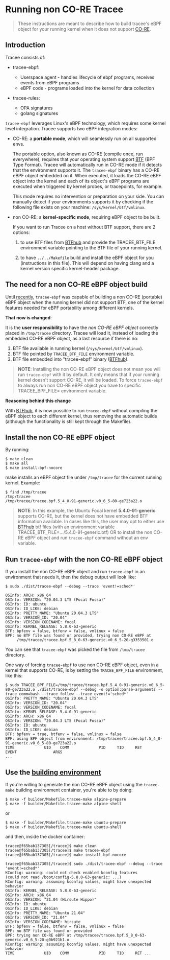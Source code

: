 # Running non CO-RE Tracee

> These instructions are meant to describe how to build tracee's eBPF object
> for your running kernel when it does not support
> [CO-RE](https://nakryiko.com/posts/bpf-portability-and-co-re/).

## Introduction

Tracee consists of:

- tracee-ebpf:
  - Userspace agent - handles lifecycle of ebpf programs, receives events from eBPF programs
  - eBPF code - programs loaded into the kernel for data collection

- tracee-rules:
  - OPA signatures
  - golang signatures

`tracee-ebpf` leverages Linux's eBPF technology, which requires some kernel
level integration. Tracee supports two eBPF integration modes:

* CO-RE: a **portable mode**, which will seamlessly run on all supported envs.

  The portable option, also known as CO-RE (compile once, run everywhere),
  requires that your operating system support [BTF](https://nakryiko.com/posts/btf-dedup/)
  (BPF Type Format). Tracee will automatically run in CO-RE mode if it detects
  that the environment supports it. The `tracee-ebpf` binary has a CO-RE eBPF
  object embedded on it. When executed, it loads the CO-RE eBPF object into the
  kernel and each of its object's eBPF programs are executed when triggered by
  kernel probes, or tracepoints, for example.

  This mode requires no intervention or preparation on your side.  You can
  manually detect if your environments supports it by checking if the following
  file exists on your machine: `/sys/kernel/btf/vmlinux`.

* non CO-RE: a **kernel-specific mode**, requiring eBPF object to be built.

  If you want to run Tracee on a host without BTF support, there are 2 options:

  1. to use BTF files from [BTFhub](https://github.com/aquasecurity/btfhub) and
     provide the TRACEE_BTF_FILE environment variable pointing to the BTF file
     of your running kernel.

  2. to have `../../Makefile` build and install the eBPF object for you
     (instructions in this file). This will depend on having clang and a kernel
     version specific kernel-header package.

## The need for a non CO-RE eBPF object build

Until [recently](https://github.com/aquasecurity/tracee/commit/20549fabefa37b70ca1b8bade8ae39ef0b934942),
`tracee-ebpf` was capable of building a non CO-RE (portable) eBPF object when
the running kernel did not support BTF, one of the kernel features needed for
eBPF portability among different kernels.

**That now is changed**:

It is the **user responsibility** to have the *non CO-RE eBPF object* correctly
placed in `/tmp/tracee` directory. Tracee will load it, instead of loading the
embedded CO-RE eBPF object, as a last resource if there is no:

1. BTF file available in running kernel (`/sys/kernel/btf/vmlinux`).
1. BTF file pointed by `TRACEE_BTF_FILE` environment variable.
1. BTF file embedded into "tracee-ebpf" binary ([BTFhub](https://github.com/aquasecurity/btfhub)).

> **NOTE**: Installing the non CO-RE eBPF object does not mean you will run
> `tracee-ebpf` with it by default. It only means that if your running kernel
> doesn't support CO-RE, it will be loaded. To force `tracee-ebpf` to always
> run non CO-RE eBPF object you have to specific TRACEE_BPF_FILE= environment
> variable.

**Reasoning behind this change**

With [BTFhub](https://github.com/aquasecurity/btfhub), it is now possible to
run `tracee-ebpf` without compiling the eBPF object to each different kernel,
thus removing the automatic builds (although the functionality is still kept
through the Makefile).

## Install the non CO-RE eBPF object

By running:

```
$ make clean
$ make all
$ make install-bpf-nocore
```

make installs an eBPF object file under `/tmp/tracee` for the current running
kernel. Example:

```
$ find /tmp/tracee
/tmp/tracee
/tmp/tracee/tracee.bpf.5_4_0-91-generic.v0_6_5-80-ge723a22.o
```

> **NOTE**: In this example, the Ubuntu Focal kernel **5.4.0-91-generic**
> supports CO-RE, but the kernel does not have embedded BTF information
> available. In cases like this, the user may opt to either use
> [BTFhub](https://github.com/aquasecurity/btfhub) btf files (with an
> environment variable TRACEE_BTF_FILE=.../5.4.0-91-generic.btf) OR to install
> the non CO-RE eBPF object and run `tracee-ebpf` command without an env
> variable.

## Run `tracee-ebpf` with the non CO-RE eBPF object

If you install the non CO-RE eBPF object and run `tracee-ebpf` in an
environment that needs it, then the debug output will look like:

```
$ sudo ./dist/tracee-ebpf --debug --trace 'event!=sched*'

OSInfo: ARCH: x86_64
OSInfo: VERSION: "20.04.3 LTS (Focal Fossa)"
OSInfo: ID: ubuntu
OSInfo: ID_LIKE: debian
OSInfo: PRETTY_NAME: "Ubuntu 20.04.3 LTS"
OSInfo: VERSION_ID: "20.04"
OSInfo: VERSION_CODENAME: focal
OSInfo: KERNEL_RELEASE: 5.8.0-63-generic
BTF: bpfenv = false, btfenv = false, vmlinux = false
BPF: no BTF file was found or provided, trying non CO-RE eBPF at
     /tmp/tracee/tracee.bpf.5_8_0-63-generic.v0_6_5-20-g3353501.o
```

You can see that `tracee-ebpf` was picked the file from `/tmp/tracee`
directory.

One way of forcing `tracee-ebpf` to use non CO-RE eBPF object, even in a kernel
that supports CO-RE, is by setting the `TRACEE_BPF_FILE` environment, like
this:

```
$ sudo TRACEE_BPF_FILE=/tmp/tracee/tracee.bpf.5_4_0-91-generic.v0_6_5-80-ge723a22.o ./dist/tracee-ebpf --debug -o option:parse-arguments --trace comm=bash --trace follow --trace event!='sched*'
OSInfo: PRETTY_NAME: "Ubuntu 20.04.3 LTS"
OSInfo: VERSION_ID: "20.04"
OSInfo: VERSION_CODENAME: focal
OSInfo: KERNEL_RELEASE: 5.4.0-91-generic
OSInfo: ARCH: x86_64
OSInfo: VERSION: "20.04.3 LTS (Focal Fossa)"
OSInfo: ID: ubuntu
OSInfo: ID_LIKE: debian
BTF: bpfenv = true, btfenv = false, vmlinux = false
BPF: using BPF object from environment: /tmp/tracee/tracee.bpf.5_4_0-91-generic.v0_6_5-80-ge723a22.o
TIME             UID    COMM             PID     TID     RET              EVENT                ARGS
...
```

## Use the [building environment](./environment.md)

If you're willing to generate the non CO-RE eBPF object using the `tracee-make`
building environment container, you're able to by doing:

```
$ make -f builder/Makefile.tracee-make alpine-prepare
$ make -f builder/Makefile.tracee-make alpine-shell
```

or

```
$ make -f builder/Makefile.tracee-make ubuntu-prepare
$ make -f builder/Makefile.tracee-make ubuntu-shell
```

and then, inside the docker container:

```
tracee@f65bab137305[/tracee]$ make clean
tracee@f65bab137305[/tracee]$ make tracee-ebpf
tracee@f65bab137305[/tracee]$ make install-bpf-nocore

tracee@f65bab137305[/tracee]$ sudo ./dist/tracee-ebpf --debug --trace 'event!=sched*'
KConfig: warning: could not check enabled kconfig features
(could not read /boot/config-5.8.0-63-generic: ...)
KConfig: warning: assuming kconfig values, might have unexpected behavior
OSInfo: KERNEL_RELEASE: 5.8.0-63-generic
OSInfo: ARCH: x86_64
OSInfo: VERSION: "21.04 (Hirsute Hippo)"
OSInfo: ID: ubuntu
OSInfo: ID_LIKE: debian
OSInfo: PRETTY_NAME: "Ubuntu 21.04"
OSInfo: VERSION_ID: "21.04"
OSInfo: VERSION_CODENAME: hirsute
BTF: bpfenv = false, btfenv = false, vmlinux = false
BPF: no BTF file was found or provided
BPF: trying non CO-RE eBPF at /tmp/tracee/tracee.bpf.5_8_0-63-generic.v0_6_5-20-g0b921b1.o
KConfig: warning: assuming kconfig values, might have unexpected behavior
TIME             UID    COMM             PID     TID     RET ...
```
